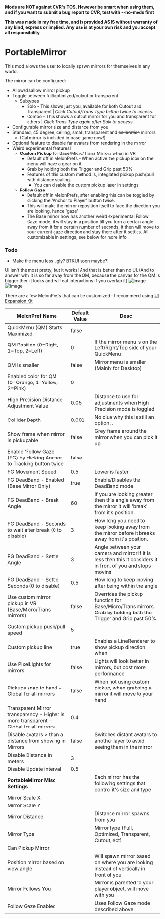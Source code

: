 **Mods are NOT against CVR's TOS. However be smart when using them, and if you want to submit a bug report to CVR, test with --no-mods first**

**This was made in my free time, and is provided AS IS without warranty of any kind, express or implied. Any use is at your own risk and you accept all responsibility**


# PortableMirror
This mod allows the user to locally spawn mirrors for themselves in any world.   

The mirror can be configured:
  * Allow/disallow mirror pickup
  * Toggle between full/optimized/cutout or transparent
	  * Subtypes
		  * Solo - This shows just you, available for both Cutout and Transparent | *Click Cutout/Trans Type button twice to access.*
		  * Combo - This shows a cutout mirror for you and transparent for others | *Click Trans Type again after Solo to access.*
  * Configurable mirror size and distance from you
  * Standard, 45 degree, ceiling, small, transparent and ~~calibration~~ mirrors 
	  * (Cal mirror is included in base game now!)
  * Optional feature to disable far avatars from rendering in the mirror
  * Weird experimental features!
	  * **Custom Pickup** for Base/Micro/Trans Mirrors when in VR
		  * Default off in MelonPrefs - When active the pickup icon on the menu will have a gear on it
		  * Grab by holding both the Trigger and Grip past 50%
		  * Features of this custom method is, integrated pickup push/pull with distance scaling. 
			  * You can disable the custom pickup laser in settings
	  * **Follow Gaze**
		  * Default off in MelonPrefs, after enabling this can be toggled by clicking the 'Anchor to Player' button twice. 
		  * This will make the mirror reposition itself to face the direction you are looking, hence 'gaze' 
		  * The Base mirror how has another weird experimental Follow Gaze mode, it will stay in a position till you turn a certain angle away from it for a certain number of seconds, it then will move to your current gaze direction and stay there after it settles. All customizable in settings, see below for more info
    
### Todo
  * Make the menu less ugly? BTKUI soon maybe?!

UI isn't the most pretty, but it works! And that is better than no UI. (And to answer why it is so far away from the QM, because the canvas for the QM is bigger then it looks and will eat interactions if you overlap it)
![image](https://user-images.githubusercontent.com/81605232/193378409-fb6ce679-db51-4cc9-a3fc-2cf23eace120.png)![image](https://user-images.githubusercontent.com/81605232/193378446-9ee438da-8e36-4493-9e84-3cc003ff1efe.png)




There are a few MelonPrefs that can be customized - I recommend using [UI Expansion Kit](https://api.cvrmg.com/v1/mods/download/90)

| MelonPref Name | Default Value | Desc |
|--|--|--|
| QuickMenu (QM) Starts Maximized | false  | |
| QM Position (0=Right, 1=Top, 2=Left) | 0  |  If the mirror menu is on the Left/Right/Top side of your QuickMenu |
| QM is smaller | false | Mirror menu is smaller (Mainly for Desktop) |
| Enabled color for QM (0=Orange, 1=Yellow, 2=Pink) | 0 |  |
| High Precision Distance Adjustment Value | 0.05 | Distance to use for adjustments when High Precision mode is toggled |
| Collider Depth | 0.001 | No clue why this is still an option... |
| Show frame when mirror is pickupable | false | Grey frame around the mirror when you can pick it up |
| Enable 'Follow Gaze' (FG) by clicking Anchor to Tracking button twice | false |  |
| FG Movement Speed | 0.5 | Lower is faster |
| FG DeadBand - Enabled (Base Mirror Only) | true | Enable/Disables the DeadBand mode |
| FG DeadBand - Break Angle | 60 | If you are looking greater then this angle away from the mirror it will 'break' from it's position.  |
| FG DeadBand - Seconds to wait after break (0 to disable) | 3 | How long you need to keep looking away from the mirror before it breaks away from it's position. |
| FG DeadBand - Settle Angle | 3 | Angle between your camera and mirror if it is less then this it considers it in front of you and stops moving |
| FG DeadBand - Settle Seconds (0 to disable) | 0.5 | How long to keep moving after being within the angle |
| Use custom mirror pickup in VR (Base/Micro/Trans mirrors) | false | Overrides the pickup function for Base/Micro/Trans mirrors. Grab by holding both the Trigger and Grip past 50% |
| Custom pickup push/pull speed | 5 |  |
| Custom pickup line | true  | Enables a LineRenderer to show pickup direction when  |
| Use PixelLights for mirrors | false | Lights will look better in mirrors, but cost more performance |
| Pickups snap to hand - Global for all mirrors  | false | When not using custom pickup, when grabbing a mirror it will move to your hand |
| Transparent Mirror transparency - Higher is more transparent - Global for all mirrors | 0.4 |  |
| Disable avatars > than a distance from showing in Mirrors | false | Switches distant avatars to another layer to avoid seeing them in the mirror |
| Disable Distance in meters | 3 |  |
| Disable Update interval | 0.5 |  |
| **PortableMirror Misc Settings** |  | Each mirror has the following settings that control it's size and type |
| Mirror Scale X | |  |
| Mirror Scale Y |  |  |
| Mirror Distance  |  | Distance mirror spawns from you |
| Mirror Type |  | Mirror type (Full, Optimized, Transparent, Cutout, ect) |
| Can Pickup Mirror |  |  |
| Position mirror based on view angle | | Will spawn mirror based on where you are looking instead of vertically in front of you |
| Mirror Follows You | | Mirror is parented to your player object, will move with you |
|Follow Gaze Enabled | | Uses Follow Gaze mode described above |
	
